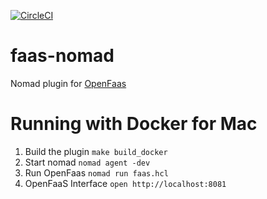 [![CircleCI](https://circleci.com/gh/nicholasjackson/faas-nomad.svg?style=svg)](https://circleci.com/gh/nicholasjackson/faas-nomad)

# faas-nomad
Nomad plugin for [OpenFaas](https://github.com/alexellis/faas) 

# Running with Docker for Mac
1. Build the plugin `make build_docker`
2. Start nomad `nomad agent -dev`
3. Run OpenFaas `nomad run faas.hcl`
4. OpenFaaS Interface `open http://localhost:8081`
